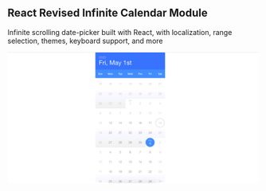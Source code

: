 ## React Revised Infinite Calendar Module

Infinite scrolling date-picker built with React, with localization, range selection, themes, keyboard support, and more

<img src="src/images/screenshot.png" />
